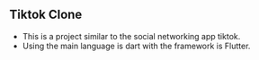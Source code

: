 ## Tiktok Clone
- This is a project similar to the social networking app tiktok.
- Using the main language is dart with the framework is Flutter.
